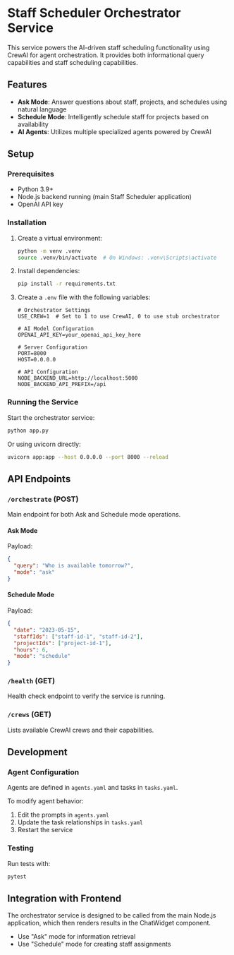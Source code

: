 # Staff Scheduler Orchestrator Service

This service powers the AI-driven staff scheduling functionality using CrewAI for agent orchestration. It provides both informational query capabilities and staff scheduling capabilities.

## Features

- **Ask Mode**: Answer questions about staff, projects, and schedules using natural language
- **Schedule Mode**: Intelligently schedule staff for projects based on availability
- **AI Agents**: Utilizes multiple specialized agents powered by CrewAI

## Setup

### Prerequisites

- Python 3.9+ 
- Node.js backend running (main Staff Scheduler application)
- OpenAI API key

### Installation

1. Create a virtual environment:
   ```bash
   python -m venv .venv
   source .venv/bin/activate  # On Windows: .venv\Scripts\activate
   ```

2. Install dependencies:
   ```bash
   pip install -r requirements.txt
   ```

3. Create a `.env` file with the following variables:
   ```
   # Orchestrator Settings
   USE_CREW=1  # Set to 1 to use CrewAI, 0 to use stub orchestrator
   
   # AI Model Configuration
   OPENAI_API_KEY=your_openai_api_key_here
   
   # Server Configuration
   PORT=8000
   HOST=0.0.0.0
   
   # API Configuration
   NODE_BACKEND_URL=http://localhost:5000
   NODE_BACKEND_API_PREFIX=/api
   ```

### Running the Service

Start the orchestrator service:

```bash
python app.py
```

Or using uvicorn directly:

```bash
uvicorn app:app --host 0.0.0.0 --port 8000 --reload
```

## API Endpoints

### `/orchestrate` (POST)

Main endpoint for both Ask and Schedule mode operations.

#### Ask Mode 
Payload:
```json
{
  "query": "Who is available tomorrow?",
  "mode": "ask"
}
```

#### Schedule Mode
Payload:
```json
{
  "date": "2023-05-15",
  "staffIds": ["staff-id-1", "staff-id-2"],
  "projectIds": ["project-id-1"],
  "hours": 6,
  "mode": "schedule"
}
```

### `/health` (GET)

Health check endpoint to verify the service is running.

### `/crews` (GET)

Lists available CrewAI crews and their capabilities.

## Development

### Agent Configuration

Agents are defined in `agents.yaml` and tasks in `tasks.yaml`. 

To modify agent behavior:
1. Edit the prompts in `agents.yaml`
2. Update the task relationships in `tasks.yaml`
3. Restart the service

### Testing

Run tests with:
```bash
pytest
```

## Integration with Frontend

The orchestrator service is designed to be called from the main Node.js application, which then renders results in the ChatWidget component.

- Use "Ask" mode for information retrieval
- Use "Schedule" mode for creating staff assignments 